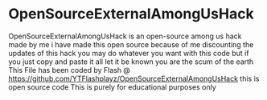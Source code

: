 # OpenSourceExternalAmongUsHack
OpenSourceExternalAmongUsHack is an open-source among us hack made by me i have made this open source because of me discounting the updates of this hack you may do whatever you want with this code but if you just copy and paste it all let it be known you are the scum of the earth 
This File has been coded by Flash @ https://github.com/YTFlashplayz/OpenSourceExternalAmongUsHack this is open source code 
This is purely for educational purposes only 
